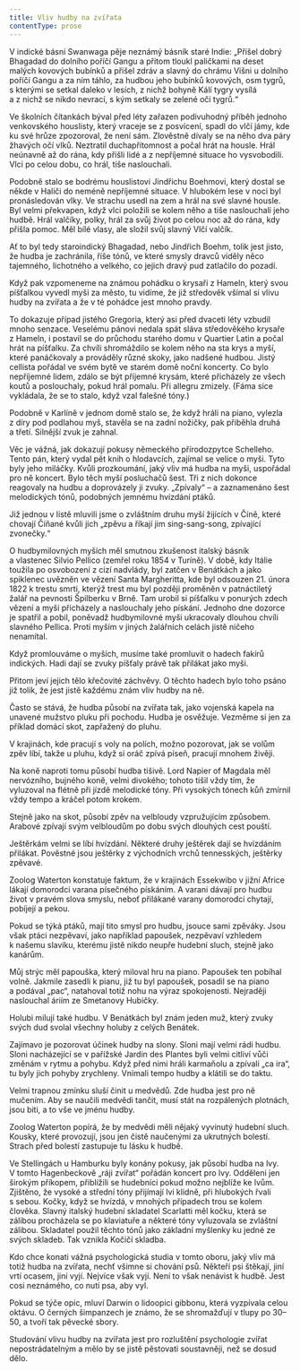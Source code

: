 ```yaml
---
title: Vliv hudby na zvířata
contentType: prose
---
```


  

V indické básni Swanwaga pěje neznámý básník staré Indie: „Přišel dobrý Bhagadad do dolního poříčí Gangu a přitom tloukl paličkami na deset malých kovových bubínků a přišel zdráv a slavný do chrámu Višni u dolního poříčí Gangu a za ním táhlo, za hudbou jeho bubínků kovových, osm tygrů, s kterými se setkal daleko v lesích, z nichž bohyně Kálí tygry vysílá a z nichž se nikdo nevrací, s kým setkaly se zelené oči tygrů.“

Ve školních čítankách býval před léty zařazen podivuhodný příběh jednoho venkovského houslisty, který vraceje se z posvícení, spadl do vlčí jámy, kde ku své hrůze zpozoroval, že není sám. Zlověstně dívaly se na něho dva páry žhavých očí vlků. Neztratil duchapřítomnost a počal hrát na housle. Hrál neúnavně až do rána, kdy přišli lidé a z nepříjemné situace ho vysvobodili. Vlci po celou dobu, co hrál, tiše naslouchali.

Podobně stalo se bodrému houslistovi Jindřichu Boehmovi, který dostal se někde v Haliči do neméně nepříjemné situace. V hlubokém lese v noci byl pronásledován vlky. Ve strachu usedl na zem a hrál na své slavné housle. Byl velmi překvapen, když vlci položili se kolem něho a tiše naslouchali jeho hudbě. Hrál valčíky, polky, hrál za svůj život po celou noc až do rána, kdy přišla pomoc. Měl bílé vlasy, ale složil svůj slavný Vlčí valčík.

Ať to byl tedy staroindický Bhagadad, nebo Jindřich Boehm, tolik jest jisto, že hudba je zachránila, říše tónů, ve které smysly dravců viděly něco tajemného, lichotného a velkého, co jejich dravý pud zatlačilo do pozadí.

Když pak vzpomeneme na známou pohádku o krysaři z Hameln, který svou píšťalkou vyvedl myši za město, tu vidíme, že již středověk všímal si vlivu hudby na zvířata a že v té pohádce jest mnoho pravdy.

To dokazuje případ jistého Gregoria, který asi před dvaceti léty vzbudil mnoho senzace. Veselému pánovi nedala spát sláva středověkého krysaře z Hameln, i postavil se do průchodu starého domu v Quartier Latin a počal hrát na píšťalku. Za chvíli shromáždilo se kolem něho na sta krys a myší, které panáčkovaly a prováděly různé skoky, jako nadšené hudbou. Jistý cellista pořádal ve svém bytě ve starém domě noční koncerty. Co bylo nepříjemné lidem, zdálo se být příjemné krysám, které přicházely ze všech koutů a poslouchaly, pokud hrál pomalu. Při allegru zmizely. (Fáma sice vykládala, že se to stalo, když vzal falešné tóny.)

Podobně v Karlíně v jednom domě stalo se, že když hráli na piano, vylezla z díry pod podlahou myš, stavěla se na zadní nožičky, pak přiběhla druhá a třetí. Silnější zvuk je zahnal.

Věc je vážná, jak dokazují pokusy německého přírodozpytce Schelleho. Tento pán, který vydal pět knih o hlodavcích, zajímal se velice o myši. Tyto byly jeho miláčky. Kvůli prozkoumání, jaký vliv má hudba na myši, uspořádal pro ně koncert. Bylo těch myší posluchačů šest. Tři z nich dokonce reagovaly na hudbu a doprovázely ji zvuky. „Zpívaly“ – a zaznamenáno šest melodických tónů, podobných jemnému hvízdání ptáků.

Již jednou v listě mluvili jsme o zvláštním druhu myší žijících v Číně, které chovají Číňané kvůli jich „zpěvu a říkají jim sing-sang-song, zpívající zvonečky.“

O hudbymilovných myších měl smutnou zkušenost italský básník a vlastenec Silvio Pellico (zemřel roku 1854 v Turíně). V době, kdy Itálie toužila po osvobození z cizí nadvlády, byl zatčen v Benátkách a jako spiklenec uvězněn ve vězení Santa Margheritta, kde byl odsouzen 21. února 1822 k trestu smrti, kterýž trest mu byl později proměněn v patnáctiletý žalář na pevnosti Špilberku v Brně. Tam urobil si píšťalku v ponurých zdech vězení a myši přicházely a naslouchaly jeho pískání. Jednoho dne dozorce je spatřil a pobil, poněvadž hudbymilovné myši ukracovaly dlouhou chvíli slavného Pellica. Proti myším v jiných žalářních celách jistě ničeho nenamítal.

Když promlouváme o myších, musíme také promluvit o hadech fakírů indických. Hadi dají se zvuky píšťaly právě tak přilákat jako myši.

Přitom jeví jejich tělo křečovité záchvěvy. O těchto hadech bylo toho psáno již tolik, že jest jistě každému znám vliv hudby na ně.

Často se stává, že hudba působí na zvířata tak, jako vojenská kapela na unavené mužstvo pluku při pochodu. Hudba je osvěžuje. Vezměme si jen za příklad domácí skot, zapřažený do pluhu.

V krajinách, kde pracují s voly na polích, možno pozorovat, jak se volům zpěv líbí, takže u pluhu, když si oráč zpívá píseň, pracují mnohem živěji.

Na koně naproti tomu působí hudba tišivě. Lord Napier of Magdala měl nervózního, bujného koně, velmi divokého; tohoto tišil vždy tím, že vyluzoval na flétně při jízdě melodické tóny. Při vysokých tónech kůň zmírnil vždy tempo a kráčel potom krokem.

Stejně jako na skot, působí zpěv na velbloudy vzpružujícím způsobem. Arabové zpívají svým velbloudům po dobu svých dlouhých cest pouští.

Ještěrkám velmi se líbí hvízdání. Některé druhy ještěrek dají se hvízdáním přilákat. Pověstné jsou ještěrky z východních vrchů tennesských, ještěrky zpěvavé.

Zoolog Waterton konstatuje faktum, že v krajinách Essekwibo v jižní Africe lákají domorodci varana písečného pískáním. A varani dávají pro hudbu život v pravém slova smyslu, neboť přilákané varany domorodci chytají, pobíjejí a pekou.

Pokud se týká ptáků, mají tito smysl pro hudbu, jsouce sami zpěváky. Jsou však ptáci nezpěvaví, jako například papoušek, nezpěvaví vzhledem k našemu slavíku, kterému jistě nikdo neupře hudební sluch, stejně jako kanárům.

Můj strýc měl papouška, který miloval hru na piano. Papoušek ten pobíhal volně. Jakmile zasedli k pianu, již tu byl papoušek, posadil se na piano a podával „pac“, natahoval totiž nohu na výraz spokojenosti. Nejraději naslouchal áriím ze Smetanovy Hubičky.

Holubi milují také hudbu. V Benátkách byl znám jeden muž, který zvuky svých dud svolal všechny holuby z celých Benátek.

Zajímavo je pozorovat účinek hudby na slony. Sloni mají velmi rádi hudbu. Sloni nacházející se v pařížské Jardin des Plantes byli velmi citliví vůči změnám v rytmu a pohybu. Když před nimi hráli karmaňolu a zpívali „ca ira“, tu byly jich pohyby zrychleny. Vnímali tempo hudby a klátili se do taktu.

Velmi trapnou zmínku sluší činit u medvědů. Zde hudba jest pro ně mučením. Aby se naučili medvědi tančit, musí stát na rozpálených plotnách, jsou biti, a to vše ve jménu hudby.

Zoolog Waterton popírá, že by medvědi měli nějaký vyvinutý hudební sluch. Kousky, které provozují, jsou jen čistě naučenými za ukrutných bolestí. Strach před bolestí zastupuje tu lásku k hudbě.

Ve Stellingách u Hamburku byly konány pokusy, jak působí hudba na lvy. V tomto Hagenbeckově „ráji zvířat“ pořádán koncert pro lvy. Odděleni jen širokým příkopem, přiblížili se hudebníci pokud možno nejblíže ke lvům. Zjištěno, že vysoké a střední tóny přijímají lvi klidně, při hlubokých řvali s sebou. Kočky, když se hvízdá, v mnohých případech trou se kolem člověka. Slavný italský hudební skladatel Scarlatti měl kočku, která se zálibou procházela se po klaviatuře a některé tóny vyluzovala se zvláštní zálibou. Skladatel použil těchto tónů jako základní myšlenky ku jedné ze svých skladeb. Tak vznikla Kočičí skladba.

Kdo chce konati vážná psychologická studia v tomto oboru, jaký vliv má totiž hudba na zvířata, nechť všimne si chování psů. Někteří psi štěkají, jiní vrtí ocasem, jiní vyjí. Nejvíce však vyjí. Není to však nenávist k hudbě. Jest cosi neznámého, co nutí psa, aby vyl.

Pokud se týče opic, mluví Darwin o lidoopici gibbonu, která vyzpívala celou oktávu. O černých šimpanzech je známo, že se shromažďují v tlupy po 30–50, a tvoří tak pěvecké sbory.

Studování vlivu hudby na zvířata jest pro rozluštění psychologie zvířat nepostrádatelným a mělo by se jistě pěstovati soustavněji, než se dosud dělo.
